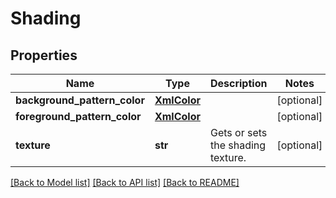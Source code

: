 # Shading

## Properties
Name | Type | Description | Notes
------------ | ------------- | ------------- | -------------
**background_pattern_color** | [**XmlColor**](XmlColor.md) |  | [optional] 
**foreground_pattern_color** | [**XmlColor**](XmlColor.md) |  | [optional] 
**texture** | **str** | Gets or sets the shading texture. | [optional] 

[[Back to Model list]](../README.md#documentation-for-models) [[Back to API list]](../README.md#documentation-for-api-endpoints) [[Back to README]](../README.md)

